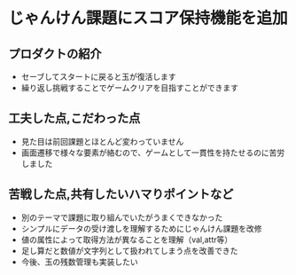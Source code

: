 # じゃんけん課題にスコア保持機能を追加
## プロダクトの紹介
- セーブしてスタートに戻ると玉が復活します
- 繰り返し挑戦することでゲームクリアを目指すことができます
## 工夫した点,こだわった点
- 見た目は前回課題とほとんど変わっていません
- 画面遷移で様々な要素が絡むので、ゲームとして一貫性を持たせるのに苦労しました
## 苦戦した点,共有したいハマりポイントなど
- 別のテーマで課題に取り組んでいたがうまくできなかった
- シンプルにデータの受け渡しを理解するためにじゃんけん課題を改修
- 値の属性によって取得方法が異なることを理解（val,attr等）
- 足し算だと数値が文字列として扱われてしまう点を改善できた
- 今後、玉の残数管理も実装したい
